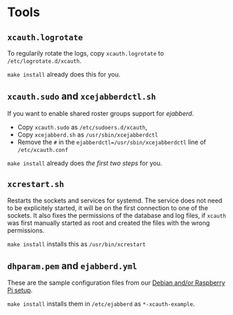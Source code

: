 # Tools

## `xcauth.logrotate`

To regularily rotate the logs, copy `xcauth.logrotate` to
`/etc/logrotate.d/xcauth`.

`make install` already does this for you.

## `xcauth.sudo` and `xcejabberdctl.sh`

If you want to enable shared roster groups support for *ejabberd*.

- Copy `xcauth.sudo` as `/etc/sudoers.d/xcauth`,
- Copy `xcejabberd.sh` as `/usr/sbin/xcejabberdctl`
- Remove the `#` in the `ejabberdctl=/usr/sbin/xcejabberdctl` line
  of `/etc/xcauth.conf`

`make install` already does *the first two steps* for you.

## `xcrestart.sh`

Restarts the sockets and services for systemd. The service does
not need to be explicitely started, it will be on the first connection
to one of the sockets. It also fixes the permissions of the database
and log files, if `xcauth` was first manually started as root and
created the files with the wrong permissions.

`make install` installs this as `/usr/bin/xcrestart`

## `dhparam.pem` and `ejabberd.yml`

These are the sample configuration files from our
[Debian and/or Raspberry Pi setup](https://github.com/jsxc/xmpp-cloud-auth/wiki/raspberry-pi-en).

`make install` installs them in `/etc/ejabberd` as `*-xcauth-example`.
